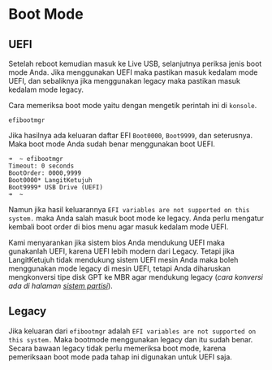 # Boot Mode

## UEFI

Setelah reboot kemudian masuk ke Live USB, selanjutnya periksa jenis boot mode Anda. Jika menggunakan UEFI maka pastikan masuk kedalam mode UEFI, dan sebaliknya jika menggunakan legacy maka pastikan masuk kedalam mode legacy.

Cara memeriksa boot mode yaitu dengan mengetik perintah ini di `konsole`.

```
efibootmgr
```

Jika hasilnya ada keluaran daftar EFI `Boot0000`, `Boot9999`, dan seterusnya. Maka boot mode Anda sudah benar menggunakan boot UEFI.

```
➜  ~ efibootmgr
Timeout: 0 seconds
BootOrder: 0000,9999
Boot0000* LangitKetujuh
Boot9999* USB Drive (UEFI)
➜  ~
```

Namun jika hasil keluarannya `EFI variables are not supported on this system.` maka Anda salah masuk boot mode ke legacy. Anda perlu mengatur kembali boot order di bios menu agar masuk kedalam mode UEFI.

Kami menyarankan jika sistem bios Anda mendukung UEFI maka gunakanlah UEFI, karena UEFI lebih modern dari Legacy. Tetapi jika LangitKetujuh tidak mendukung sistem UEFI mesin Anda maka boleh menggunakan mode legacy di mesin UEFI, tetapi Anda diharuskan mengkonversi tipe disk GPT ke MBR agar mendukung legacy (_cara konversi ada di halaman [sistem partisi](../sistem-partisi/konversi.html#merubah-gpt-ke-mbr-tanpa-format)_).

## Legacy

Jika keluaran dari `efibootmgr` adalah `EFI variables are not supported on this system.` Maka bootmode menggunakan legacy dan itu sudah benar. Secara bawaan legacy tidak perlu memeriksa boot mode, karena pemeriksaan boot mode pada tahap ini digunakan untuk UEFI saja.
